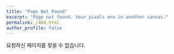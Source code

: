 ```yaml
---
title: "Page Not Found"
excerpt: "Page not found. Your pixels are in another canvas."
permalink: /404.html
author_profile: false
---
```


요청하신 페이지를 찾을 수 없습니다.

<script>
  var GOOG_FIXURL_LANG = 'en';
  var GOOG_FIXURL_SITE = 'https://yeonbot.github.io'
</script>
<script src="https://linkhelp.clients.google.com/tbproxy/lh/wm/fixurl.js">
</script>
